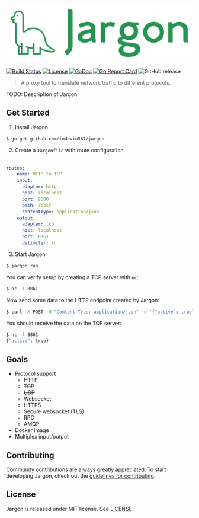 ![Logo][jargon-logo]

[![Build Status](https://travis-ci.org/imdevin567/jargon.svg?branch=master)](https://travis-ci.org/imdevin567/jargon)
[![License](https://img.shields.io/badge/License-MIT-green.svg)](https://opensource.org/licenses/MIT)
[![GoDoc](https://godoc.org/github.com/imdevin567/jargon?status.svg)](http://godoc.org/github.com/imdevin567/jargon)
[![Go Report Card](https://goreportcard.com/badge/github.com/imdevin567/jargon)](https://goreportcard.com/report/github.com/imdevin567/jargon)
![GitHub release](https://img.shields.io/github/release/imdevin567/jargon.svg)

> A proxy tool to translate network traffic to different protocols.

TODO: Description of Jargon

## Get Started

1. Install Jargon

```bash
$ go get github.com/imdevin567/jargon
```

2. Create a `Jargonfile` with route configuration

```yaml
---
routes:
  - name: HTTP to TCP
    input:
      adapter: http
      host: localhost
      port: 9600
      path: /post
      contentType: application/json
    output:
      adapter: tcp
      host: localhost
      port: 8861
      delimiter: \n
```

3. Start Jargon

```bash
$ jargon run
```

You can verify setup by creating a TCP server with `nc`:

```bash
$ nc -l 8861
```

Now send some data to the HTTP endpoint created by Jargon:

```bash
$ curl -X POST -H "Content-Type: application/json" -d '{"active": true}' http://localhost:9600/post
```

You should receive the data on the TCP server:

```bash
$ nc -l 8861
{"active": true}
```

## Goals

* Protocol support
    * ~~HTTP~~
    * ~~TCP~~
    * ~~UDP~~
    * ~~Websocket~~
    * HTTPS
    * Secure websocket (TLS)
    * RPC
    * AMQP
* Docker image
* Multiplex input/output

## Contributing

Community contributions are always greatly appreciated. To start developing Jargon, check out the [guidelines for contributing](https://github.com/imdevin567/jargon/blob/master/.github/CONTRIBUTING.md).

## License

Jargon is released under MIT license. See [LICENSE](https://github.com/imdevin567/jargon/blob/master/LICENSE).

[jargon-logo]: /img/logo.png
